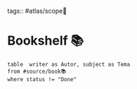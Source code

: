 tags:: #atlas/scope🔬

# Bookshelf 📚

```dataview
table  writer as Autor, subject as Tema
from #source/book📚
where status != "Done"
```
